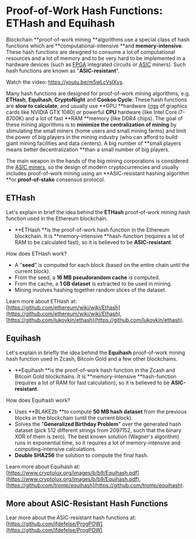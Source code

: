 # Proof-of-Work Hash Functions: ETHash and Equihash

Blockchain **proof-of-work mining **algorithms use a special class of hash functions which are **computational-intensive **and **memory-intensive**. These hash functions are designed to consume a lot of computational resources and a lot of memory and to be very hard to be implemented in a hardware devices \(such as [FPGA](https://en.wikipedia.org/wiki/Field-programmable_gate_array) integrated circuits or [ASIC](https://en.wikipedia.org/wiki/Application-specific_integrated_circuit) miners\). Such hash functions are known as "**ASIC-resistant**".

<div class="video-player">
  Watch the video: <a target="_blank" href="https://youtu.be/m5wLcVsIXvs">https://youtu.be/m5wLcVsIXvs</a>.
</div>
<script src="/assets/js/video.js"></script>

Many hash functions are designed for proof-of-work mining algorithms, e.g. **ETHash**, **Equihash**, **CryptoNight** and **Cookoo Cycle**. These hash functions are **slow to calculate**, and usually use **GPU **hardware \([rigs](https://en.bitcoin.it/wiki/Mining_rig) of graphics cards like NVIDIA GTX 1080\) or powerful **CPU** hardware \(like Intel Core i7-8700K\) and a lot of fast **RAM **memory \(like DDR4 chips\). The goal of these mining algorithms is to **minimize the centralization of mining** by stimulating the small miners \(home users and small mining farms\) and limit the power of big players in the mining industry \(who can afford to build giant mining facilities and data centers\). A big number of **small players means better decentralization **than a small number of big players.

The main weapon in the hands of the big mining corporations is considered the [ASIC miners](https://en.bitcoin.it/wiki/Mining_hardware_comparison), so the design of modern cryptocurrencies and usually includes proof-of-work mining using an **ASIC-resistant hashing algorithm **or **proof-of-stake** consensus protocol.

## ETHash

Let's explain in brief the idea behind the **ETHash** proof-of-work mining hash function used in the Ethereum blockchain.

* **ETHash **is the proof-of-work hash function in the Ethereum blockchain. It is **memory-intensive **hash-function \(requires a lot of RAM to be calculated fast\), so it is believed to be **ASIC-resistant**.

How does ETHash work?

* A "**seed**" is computed for each block \(based on the entire chain until the current block\).
* From the seed, a **16 MB pseudorandom cache** is computed.
* From the cache, a **1 GB dataset** is extracted to be used in mining.
* Mining involves hashing together random slices of the dataset.

Learn more about ETHash at: [https://github.com/ethereum/wiki/wiki/Ethash](https://github.com/ethereum/wiki/wiki/Ethash), [https://github.com/lukovkin/ethash](https://github.com/lukovkin/ethash).

## Equihash

Let's explain in briefly the idea behind the **Equihash** proof-of-work mining hash function used in Zcash, Bitcoin Gold and a few other blockchains.

* **Equihash **is the proof-of-work hash function in the Zcash and Bitcoin Gold blockchains. It is **memory-intensive **hash-function \(requires a lot of RAM for fast calculation\), so it is believed to be **ASIC-resistant**.

How does Equihash work?

* Uses **BLAKE2b **to compute **50 MB hash dataset** from the previous blocks in the blockchain \(until the current block\).
* Solves the "**Generalized Birthday Problem**" over the generated hash dataset \(pick 512 different strings from 2097152, such that the binary XOR of them is zero\). The best known solution \(Wagner's algorithm\) runs in exponential time, so it requires a lot of memory-intensive and computing-intensive calculations.
* **Double SHA256** the solution to compute the final hash.

Learn more about Equihash at: [https://www.cryptolux.org/images/b/b9/Equihash.pdf](https://www.cryptolux.org/images/b/b9/Equihash.pdf), [https://github.com/tromp/equihash](https://github.com/tromp/equihash).

## More about ASIC-Resistant Hash Functions

Lear more about the ASIC-resistant hash functions at: [https://github.com/ifdefelse/ProgPOW](https://github.com/ifdefelse/ProgPOW)

